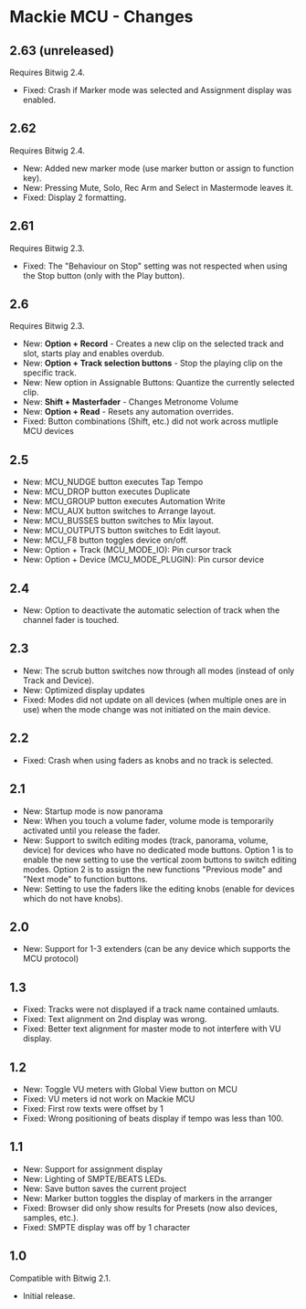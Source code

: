 # Mackie MCU - Changes

## 2.63 (unreleased)

Requires Bitwig 2.4.

* Fixed: Crash if Marker mode was selected and Assignment display was enabled.

## 2.62

Requires Bitwig 2.4.

* New: Added new marker mode (use marker button or assign to function key).
* New: Pressing Mute, Solo, Rec Arm and Select in Mastermode leaves it.
* Fixed: Display 2 formatting.

## 2.61

Requires Bitwig 2.3.

* Fixed: The "Behaviour on Stop" setting was not respected when using the Stop button (only with the Play button).

## 2.6

Requires Bitwig 2.3.

* New: **Option + Record** - Creates a new clip on the selected track and slot, starts play and enables overdub.
* New: **Option + Track selection buttons** - Stop the playing clip on the specific track.
* New: New option in Assignable Buttons: Quantize the currently selected clip.
* New: **Shift + Masterfader** - Changes Metronome Volume
* New: **Option + Read** - Resets any automation overrides.
* Fixed: Button combinations (Shift, etc.) did not work across mutliple MCU devices

## 2.5

* New: MCU_NUDGE button executes Tap Tempo
* New: MCU_DROP button executes Duplicate
* New: MCU_GROUP button executes Automation Write
* New: MCU_AUX button switches to Arrange layout.
* New: MCU_BUSSES button switches to Mix layout.
* New: MCU_OUTPUTS button switches to Edit layout.
* New: MCU_F8 button toggles device on/off.
* New: Option + Track (MCU_MODE_IO): Pin cursor track
* New: Option + Device (MCU_MODE_PLUGIN): Pin cursor device

## 2.4

* New: Option to deactivate the automatic selection of track when the channel fader is touched.

## 2.3

* New: The scrub button switches now through all modes (instead of only Track and Device).
* New: Optimized display updates
* Fixed: Modes did not update on all devices (when multiple ones are in use) when the mode change was not initiated on the main device.

## 2.2

* Fixed: Crash when using faders as knobs and no track is selected.

## 2.1

* New: Startup mode is now panorama
* New: When you touch a volume fader, volume mode is temporarily activated until you release the fader.
* New: Support to switch editing modes (track, panorama, volume, device) for devices who have no dedicated mode buttons. Option 1 is to enable the new setting to use the vertical zoom buttons to switch editing modes. Option 2 is to assign the new functions "Previous mode" and "Next mode" to function buttons.
* New: Setting to use the faders like the editing knobs (enable for devices which do not have knobs).

## 2.0

* New: Support for 1-3 extenders (can be any device which supports the MCU protocol)

## 1.3

* Fixed: Tracks were not displayed if a track name contained umlauts.
* Fixed: Text alignment on 2nd display was wrong.
* Fixed: Better text alignment for master mode to not interfere with VU display.

## 1.2

* New: Toggle VU meters with Global View button on MCU
* Fixed: VU meters id not work on Mackie MCU
* Fixed: First row texts were offset by 1
* Fixed: Wrong positioning of beats display if tempo was less than 100.

## 1.1

* New: Support for assignment display
* New: Lighting of SMPTE/BEATS LEDs.
* New: Save button saves the current project
* New: Marker button toggles the display of markers in the arranger
* Fixed: Browser did only show results for Presets (now also devices, samples, etc.).
* Fixed: SMPTE display was off by 1 character

## 1.0

Compatible with Bitwig 2.1.

* Initial release.
